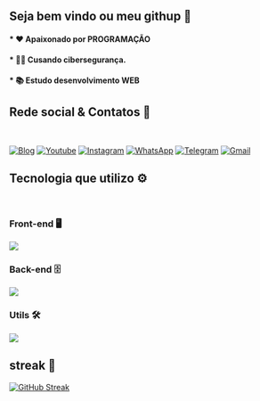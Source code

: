 ## Seja bem vindo ou meu githup 👋

#### * ❤ Apaixonado por PROGRAMAÇÃO <br>
#### * 👨‍🎓 Cusando cibersegurança.<br>
#### * 📚 Estudo desenvolvimento WEB<br>

## Rede social & Contatos 📱 
<br>

[![Blog](https://img.shields.io/website?label=Meu_portifolio&style=for-the-badge&url=https://dkrvportifolio.netlify.app/)](https://dkrvportifolio.netlify.app/)
[![Youtube](https://img.shields.io/badge/YouTube-FF0000?style=for-the-badge&logo=youtube&logoColor=white)](https://youtube.com/)
[![Instagram](https://img.shields.io/badge/Instagram-E4405F?style=for-the-badge&logo=instagram&logoColor=white)](https://instagram.com)
[![WhatsApp](https://img.shields.io/badge/WhatsApp-25D366?style=for-the-badge&logo=whatsapp&logoColor=white)](https://twitch.tv/)
[![Telegram](https://img.shields.io/badge/Telegram-2CA5E0?style=for-the-badge&logo=telegram&logoColor=white)](https://twitch.tv/)
[![Gmail](https://img.shields.io/badge/Gmail-D14836?style=for-the-badge&logo=gmail&logoColor=white)](https://twitch.tv/)


## Tecnologia que utilizo ⚙️
<br>

### Front-end 🖥
<a href="https://skillicons.dev">
    <img src="https://skillicons.dev/icons?i=js,react,css,html,bootstrap,materialui,styledcomponents,sass,tailwind,ts" />
</a>

### Back-end 🗄
<a href="https://skillicons.dev">
    <img src="https://skillicons.dev/icons?i=ts,github,docker,prisma,py,nodejs,mysql,express,aws,postgres" />
</a>

### Utils 🛠
<a href="https://skillicons.dev">
    <img src="https://skillicons.dev/icons?i=vscode,linux,vite,bash" />
</a>

## streak 🚀

<div display="flex" width="100%">
    
<a href="https://github.com/Dkrv4006">
    
[![GitHub Streak](http://github-readme-streak-stats.herokuapp.com?user=Dkrv4006&theme=algolia&hide_border=verdadeiro&locale=pt-br=)](https://git.io/streak-stats)


 
</div>

